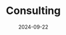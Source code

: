 ---
title: 'Consulting'
type: landing
summary: 'Cloud and Confidential Computing consulting for defence and healthcare programmes.'
date: 2024-09-22

design:
  spacing: '5rem'
  columns: '1'

sections:
  - block: hero
    content:
      title: Consulting for Critical Infrastructure
      text: >-
        I help organisations in **defence** and **healthcare** design and operate secure cloud platforms
        and **Confidential Computing** solutions.  
        Focus: remote attestation (AMD SEV-SNP, Nitro Enclaves), data-in-use protection,  
        cloud security architecture (AWS, Azure, OpenStack), security reviews and compliance  
        (ISO 27001 / BSI / NATO-aligned architectures).
      image:
        placement: right

  - block: feature
    content:
      title: Engagement Models
      items:
        - name: Advisory / Architecture
          description: Strategic guidance, architecture reviews, security patterns and decision memos.
        - name: Project Delivery
          description: Hands-on design and implementation (IaC, attestation flows, enclave enablement, controls and guardrails).
        - name: Security and Compliance Readiness
          description: Gap analysis and remediation plan for ISO 27001 / BSI IT-Grundschutz; evidence prep for audits and stakeholder reviews.
        - name: Fractional / Interim
          description: Part-time Security or Cloud Architect for programmes in defence or healthcare — governance, leadership, vendor alignment.
    design:
      columns: 4

  - block: markdown
    content:
      title: Rates and Availability
      text: >-
        **Day rate:** from **€750 / day** (excl. VAT).  
        **Availability:** up to 1–2 days per week or dedicated project sprints by arrangement.  
        Contracts via German small-business regulation (*Kleinunternehmerregelung*, no VAT charged) until further notice.

  - block: markdown
    content:
      title: Industries and Use Cases
      text: >-
        **Defence:** multi-cloud data sovereignty, secure data sharing, federation.  
        **Healthcare:** privacy-preserving analytics, enclave-backed research pipelines.  
        **R&D:** HPC with enclaves, confidential AI/ML workloads, evidence and benchmarks.

  - block: cta
    content:
      title: Ready to start a project?
      text: >-
        Share a brief on scope, timelines and stakeholders. I typically respond within one business day.
      buttons:
        - label: Email Valentin
          url: "mailto:vp@valentinpfeil.com?subject=Project%20Inquiry%20%E2%80%94%20Confidential%20Computing%20and%20Cloud%20Security"
          style: primary
---